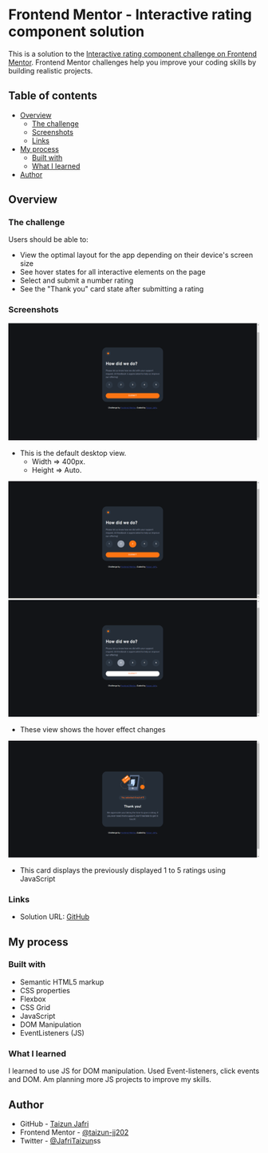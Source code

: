 # Frontend Mentor - Interactive rating component solution

This is a solution to the [Interactive rating component challenge on Frontend Mentor](https://www.frontendmentor.io/challenges/interactive-rating-component-koxpeBUmI). Frontend Mentor challenges help you improve your coding skills by building realistic projects. 

## Table of contents

- [Overview](#overview)
  - [The challenge](#the-challenge)
  - [Screenshots](#screenshot)
  - [Links](#links)
- [My process](#my-process)
  - [Built with](#built-with)
  - [What I learned](#what-i-learned)
- [Author](#author)

## Overview

### The challenge

Users should be able to:

- View the optimal layout for the app depending on their device's screen size
- See hover states for all interactive elements on the page
- Select and submit a number rating
- See the "Thank you" card state after submitting a rating

### Screenshots

![Desktop](./design/screenshot/desktop.png)
- This is the default desktop view. 
  - Width => 400px.
  - Height => Auto.

![Desktop-hover](./design/screenshot/desktop-hover-effect.png)
![Desktop-submit-hover](./design/screenshot/desktop-submit-hover.png)
- These view shows the hover effect changes

![Thank-you-card](./design/screenshot/thank-you-card.png)

- This card displays the previously displayed 1 to 5 ratings using JavaScript



### Links

- Solution URL: [GitHub](https://github.com/taizun-jj202/frontendmentor.io/tree/main/interactive-rating-component-main)

## My process

### Built with

- Semantic HTML5 markup
- CSS  properties
- Flexbox
- CSS Grid
- JavaScript
- DOM Manipulation
- EventListeners (JS)

### What I learned

I learned to use JS for DOM manipulation.
Used Event-listeners, click events and DOM.
Am planning more JS projects to improve my skills.


## Author

- GitHub - [Taizun Jafri](https://github.com/taizun-jj202)
- Frontend Mentor - [@taizun-jj202](https://www.frontendmentor.io/profile/taizun-jj202)
- Twitter - [@JafriTaizun](https://www.twitter.com/JafriTaizun)ss